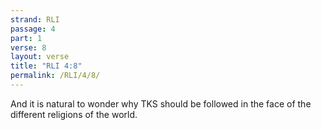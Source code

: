 ```yaml
---
strand: RLI
passage: 4
part: 1
verse: 8
layout: verse
title: "RLI 4:8"
permalink: /RLI/4/8/
---
```

And it is natural to wonder why TKS should be followed in the face of the different religions of the world.
